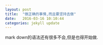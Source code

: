 ```yaml
---
layout: post
title:  "做正确的事情,而且要坚持去做"
date:   2016-03-16 10:10:44
categories: jekyll update
---
```

mark down的语法还有很多不会,但是也得开始做.
